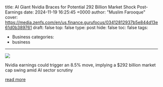 title: AI Giant Nvidia Braces for Potential 292 Billion Market Shock Post-Earnings
date: 2024-11-19 16:25:45 +0000
author: "Muslim Farooque"
cover: https://media.zenfs.com/en/us.finance.gurufocus/03412812937b5e844d13e61d0b389761
draft: false
top: false
type: post
hide: false
toc: false
tags:
  - Business
categories:
  - business
---

![](https://media.zenfs.com/en/us.finance.gurufocus/03412812937b5e844d13e61d0b389761)

Nvidia earnings could trigger an 8.5% move, implying a $292 billion market cap swing amid AI sector scrutiny

[read more](https://finance.yahoo.com/news/ai-giant-nvidia-braces-potential-162545611.html)
